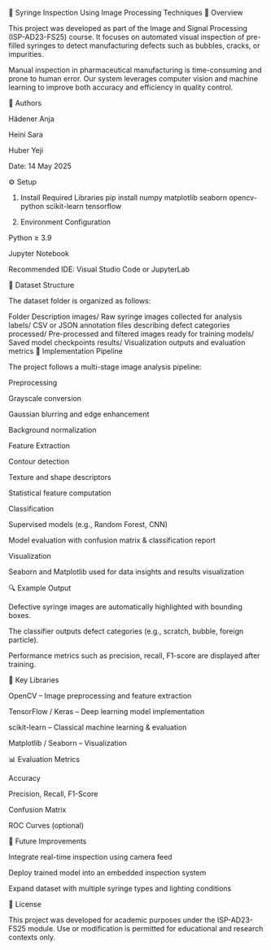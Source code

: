 🧪 Syringe Inspection Using Image Processing Techniques
📘 Overview

This project was developed as part of the Image and Signal Processing (ISP-AD23-FS25) course.
It focuses on automated visual inspection of pre-filled syringes to detect manufacturing defects such as bubbles, cracks, or impurities.

Manual inspection in pharmaceutical manufacturing is time-consuming and prone to human error.
Our system leverages computer vision and machine learning to improve both accuracy and efficiency in quality control.

👥 Authors

Hädener Anja

Heini Sara

Huber Yeji

Date: 14 May 2025

⚙️ Setup
1. Install Required Libraries
pip install numpy matplotlib seaborn opencv-python scikit-learn tensorflow

2. Environment Configuration

Python ≥ 3.9

Jupyter Notebook

Recommended IDE: Visual Studio Code or JupyterLab

📂 Dataset Structure

The dataset folder is organized as follows:

Folder	Description
images/	Raw syringe images collected for analysis
labels/	CSV or JSON annotation files describing defect categories
processed/	Pre-processed and filtered images ready for training
models/	Saved model checkpoints
results/	Visualization outputs and evaluation metrics
🧠 Implementation Pipeline

The project follows a multi-stage image analysis pipeline:

Preprocessing

Grayscale conversion

Gaussian blurring and edge enhancement

Background normalization

Feature Extraction

Contour detection

Texture and shape descriptors

Statistical feature computation

Classification

Supervised models (e.g., Random Forest, CNN)

Model evaluation with confusion matrix & classification report

Visualization

Seaborn and Matplotlib used for data insights and results visualization

🔍 Example Output

Defective syringe images are automatically highlighted with bounding boxes.

The classifier outputs defect categories (e.g., scratch, bubble, foreign particle).

Performance metrics such as precision, recall, F1-score are displayed after training.

🧩 Key Libraries

OpenCV – Image preprocessing and feature extraction

TensorFlow / Keras – Deep learning model implementation

scikit-learn – Classical machine learning & evaluation

Matplotlib / Seaborn – Visualization

📊 Evaluation Metrics

Accuracy

Precision, Recall, F1-Score

Confusion Matrix

ROC Curves (optional)

🚀 Future Improvements

Integrate real-time inspection using camera feed

Deploy trained model into an embedded inspection system

Expand dataset with multiple syringe types and lighting conditions

🧾 License

This project was developed for academic purposes under the ISP-AD23-FS25 module.
Use or modification is permitted for educational and research contexts only.